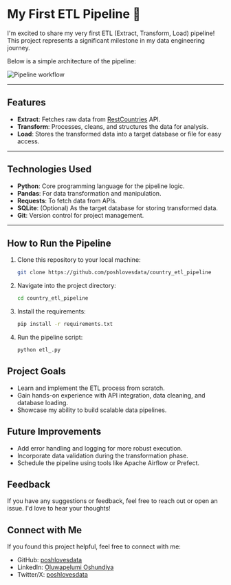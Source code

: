 # **My First ETL Pipeline 🚀**

I'm excited to share my very first ETL (Extract, Transform, Load) pipeline! This project represents a significant milestone in my data engineering journey.

Below is a simple architecture of the pipeline:

![Pipeline workflow](https://github.com/user-attachments/assets/81e4a412-b785-4977-b1fd-65ddea337d38)

---

## **Features**

- **Extract**: Fetches raw data from [RestCountries](https://restcountries.com/) API.
- **Transform**: Processes, cleans, and structures the data for analysis.
- **Load**: Stores the transformed data into a target database or file for easy access.

---

## **Technologies Used**

- **Python**: Core programming language for the pipeline logic.
- **Pandas**: For data transformation and manipulation.
- **Requests**: To fetch data from APIs.
- **SQLite**: (Optional) As the target database for storing transformed data.
- **Git**: Version control for project management.

---

## **How to Run the Pipeline**

1. Clone this repository to your local machine:
   ```bash
   git clone https://github.com/poshlovesdata/country_etl_pipeline
   ```
2. Navigate into the project directory:
   ```bash
   cd country_etl_pipeline
   ```
3. Install the requirements:
   ```bash
   pip install -r requirements.txt
   ```
4. Run the pipeline script:
   ```bash
   python etl_.py
   ```

## **Project Goals**

- Learn and implement the ETL process from scratch.
- Gain hands-on experience with API integration, data cleaning, and database loading.
- Showcase my ability to build scalable data pipelines.

## **Future Improvements**

- Add error handling and logging for more robust execution.
- Incorporate data validation during the transformation phase.
- Schedule the pipeline using tools like Apache Airflow or Prefect.

## **Feedback**

If you have any suggestions or feedback, feel free to reach out or open an issue. I'd love to hear your thoughts!

## **Connect with Me**

If you found this project helpful, feel free to connect with me:

- GitHub: [poshlovesdata](https://github.com/poshlovesdata)
- LinkedIn: [Oluwapelumi Oshundiya](https://www.linkedin.com/in/poshlovesdata/)
- Twitter/X: [poshlovesdata](https://x.com/poshlovesdata)
